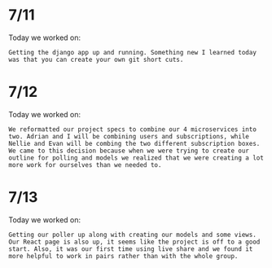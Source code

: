 # 7/11

Today we worked on:

    Getting the django app up and running. Something new I learned today was that you can create your own git short cuts.

# 7/12

Today we worked on:

    We reformatted our project specs to combine our 4 microservices into two. Adrian and I will be combining users and subscriptions, while Nellie and Evan will be combing the two different subscription boxes. We came to this decision because when we were trying to create our outline for polling and models we realized that we were creating a lot more work for ourselves than we needed to.

# 7/13

Today we worked on:

    Getting our poller up along with creating our models and some views. Our React page is also up, it seems like the project is off to a good start. Also, it was our first time using live share and we found it more helpful to work in pairs rather than with the whole group.
